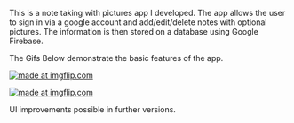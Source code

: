 This is a note taking with pictures app I developed. 
The app allows the user to sign in via a google account and add/edit/delete notes with optional pictures. 
The information is then stored on a database using Google Firebase.

The Gifs Below demonstrate the basic features of the app.

<a href="https://imgflip.com/gif/215931"><img src="https://i.imgflip.com/215931.gif" title="made at imgflip.com"/></a>

<a href="https://imgflip.com/gif/2159d6"><img src="https://i.imgflip.com/2159d6.gif" title="made at imgflip.com"/></a>

UI improvements possible in further versions. 

